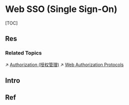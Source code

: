 # Web SSO (Single Sign-On)

[TOC]



## Res
### Related Topics
↗ [Authorization (授权管理)](../../../../../../🏰%20Cybersecurity%20Basics%20&%20InfoSec/Identity%20&%20Access%20Management%20(IAM)/Access%20Control%20(访问控制)/Authorization%20(授权管理)/Authorization%20(授权管理).md)
↗ [Web Authorization Protocols](../Web%20Authorization%20Protocols.md)



## Intro


## Ref


